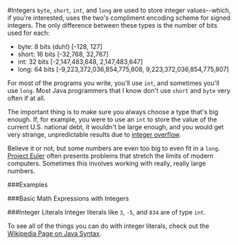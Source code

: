 #Integers
`byte`, `short`, `int`, and `long` are used to store integer values--which, if you're interested, uses the two's compliment encoding scheme for signed integers. The only difference between these types is the number of bits used for each:

* byte: 8 bits (duh!) [-128, 127] 
* short: 16 bits [-32,768, 32,767]
* int: 32 bits [-2,147,483,648, 2,147,483,647]
* long: 64 bits [-9,223,372,036,854,775,808, 9,223,372,036,854,775,807]

For most of the programs you write, you'll use `int`, and sometimes you'll use `long`. Most Java programmers that I know don't use `short` and `byte` very often if at all.

The important thing is to make sure you always choose a type that's big enough. If, for example, you were to use an `int` to store the value of the current U.S. national debt, it wouldn't be large enough, and you would get very strange, unpredictable results due to [integer overflow](http://en.wikipedia.org/wiki/Integer_overflow).

Believe it or not, but some numbers are even too big to even fit in a `long`. [Project Euler](http://projecteuler.net/) often presents problems that stretch the limits of modern computers. Sometimes this involves working with really, really large numbers.

###Examples

###Basic Math Expressions with Integers


###Integer Literals
Integer literals like `3`, `-5`, and `834` are of type `int`.


To see all of the things you can do with integer literals, check out the [Wikipedia Page on Java Syntax](http://en.wikipedia.org/wiki/Java_syntax#Literals).
